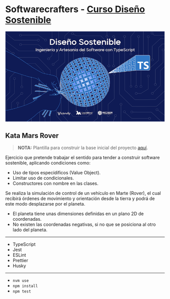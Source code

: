 # Softwarecrafters - [Curso Diseño Sostenible](https://diseñosostenible.com)

![Diseño Sostenible](coverds.png)

## Kata Mars Rover

>**NOTA:** Plantilla para construir la base inicial del proyecto [aquí](https://github.com/softwarecrafters-io/ts-eslint-prettier-jest).

Ejercicio que pretende trabajar el sentido para tender a construir software sostenible, aplicando condiciones como:
- Uso de tipos especídificos (Value Object).
- Limitar uso de condicionales.
- Constructores con nombre en las clases.

Se realiza la simulación de control de un vehículo en Marte (Rover), el cual recibirá órdenes de movimiento y orientación desde la tierra y podrá de este modo desplazarse por el planeta.

- El planeta tiene unas dimensiones definidas en un plano 2D de coordenadas.
- No existen las coordenadas negativas, si no que se posiciona al otro lado del planeta.

---

* TypeScript
* Jest
* ESLint
* Prettier
* Husky

---
* `nvm use`
* `npm install`
* `npm test`

